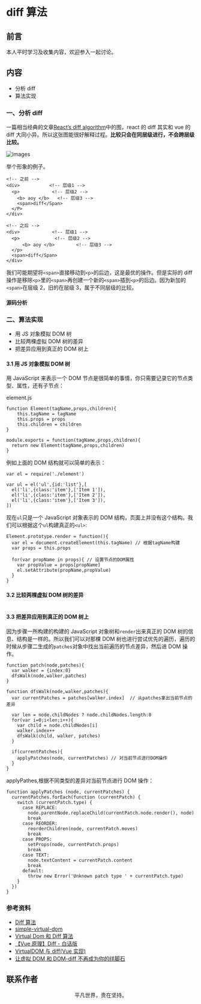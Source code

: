 # diff 算法

## 前言

本人平时学习及收集内容，欢迎参入一起讨论。

## 内容

- 分析 diff
- 算法实现

### 一、分析 diff

一篇相当经典的文章[React’s diff algorithm](https://calendar.perfplanet.com/2013/diff/)中的图，react 的 diff 其实和 vue 的 diff 大同小异。所以这张图能很好解释过程。**比较只会在同层级进行，不会跨层级比较。**

![images](vue09.png)

举个形象的例子。

```
<!-- 之前 -->
<div>           <!-- 层级1 -->
  <p>            <!-- 层级2 -->
    <b> aoy </b>   <!-- 层级3 -->
    <span>diff</Span>
  </P>
</div>

<!-- 之后 -->
<div>            <!-- 层级1 -->
  <p>             <!-- 层级2 -->
      <b> aoy </b>        <!-- 层级3 -->
  </p>
  <span>diff</Span>
</div>
```

我们可能期望将`<span>`直接移动到`<p>`的后边，这是最优的操作。但是实际的 diff 操作是移除`<p>`里的`<span>`再创建一个新的`<span>`插到`<p>`的后边。因为新加的`<span>`在层级 2，旧的在层级 3，属于不同层级的比较。

#### 源码分析

### 二、算法实现

- 用 JS 对象模拟 DOM 树
- 比较两棵虚拟 DOM 树的差异
- 把差异应用到真正的 DOM 树上

#### 3.1 用 JS 对象模拟 DOM 树

用 JavaScript 来表示一个 DOM 节点是很简单的事情，你只需要记录它的节点类型、属性，还有子节点：

element.js

```
function Element(tagName,props,children){
    this.tagName = tagName
    this.props = props
    this.children = children
}

module.exports = function(tagName,props,children){
  return new Element(tagName,props,children)
}
```

例如上面的 DOM 结构就可以简单的表示：

```
var el = require('./element')

var ul = el('ul',{id:'list'},[
  el('li',{class:'item'},['Item 1']),
  el('li',{class:'item'},['Item 2']),
  el('li',{class:'item'},['Item 3']),
])
```

现在`ul`只是一个 JavaScript 对象表示的 DOM 结构，页面上并没有这个结构。我们可以根据这个`ul`构建真正的`<ul>`:

```
Element.prototype.render = function(){
  var el = document.createElement(this.tagName) // 根据tagName构建
  var props = this.props

  for(var propName in props){ // 设置节点的DOM属性
    var propValue = props[propName]
    el.setAttribute(propName,propValue)
  }
}
```

#### 3.2 比较两棵虚拟 DOM 树的差异

```

```

#### 3.3 把差异应用到真正的 DOM 树上

因为步骤一所构建的构建的 JavaScript 对象树和`render`出来真正的 DOM 树的信息、结构是一样的。所以我们可以对那棵 DOM 树也进行尝试优先的遍历，遍历的时候从步骤二生成的`patches`对象中找出当前遍历的节点差异，然后进 DOM 操作。

```
function patch(node,patches){
  var walker = {index:0}
  dfsWalk(node,walker,patches)
}

function dfsWalk(node,walker,patches){
  var currentPatches = patches[walker.index]  // 从patches拿出当前节点的差异

  var len = node.childNodes ? node.childNodes.length:0
  for(var i=0;i<len;i++){
    var child = node.childNodes[i]
    walker.index++
    dfsWalk(child, walker, patches)
  }

  if(currentPatches){
    applyPatches(node, currentPatches) // 对当前节点进行DOM操作
  }
}
```

applyPathes,根据不同类型的差异对当前节点进行 DOM 操作：

```
function applyPatches (node, currentPatches) {
  currentPatches.forEach(function (currentPatch) {
    switch (currentPatch.type) {
      case REPLACE:
        node.parentNode.replaceChild(currentPatch.node.render(), node)
        break
      case REORDER:
        reorderChildren(node, currentPatch.moves)
        break
      case PROPS:
        setProps(node, currentPatch.props)
        break
      case TEXT:
        node.textContent = currentPatch.content
        break
      default:
        throw new Error('Unknown patch type ' + currentPatch.type)
    }
  })
}
```

### 参考资料

- [Diff 算法](https://github.com/aooy/blog/issues/2)
- [simple-virtual-dom](https://github.com/livoras/simple-virtual-dom)
- [Virtual Dom 和 Diff 算法](https://mp.weixin.qq.com/s/9nB2bfDczNFRpUTiBwup8Q)
- [【Vue 原理】Diff - 白话版](https://zhuanlan.zhihu.com/p/81752104)
- [VirtualDOM 与 diff(Vue 实现)](https://zhuanlan.zhihu.com/p/29450092)
- [让虚拟 DOM 和 DOM-diff 不再成为你的绊脚石](https://juejin.im/post/5c8e5e4951882545c109ae9c)

## 联系作者

<div align="center">
    <p>
        平凡世界，贵在坚持。
    </p>
    <img :src="$withBase('/about/contact.png')" />
</div>
